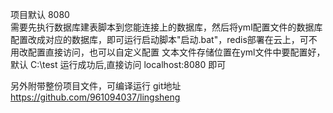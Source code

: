 项目默认 8080   
需要先执行数据库建表脚本到您能连接上的数据库，然后将yml配置文件的数据库配置改成对应的数据库，即可运行启动脚本"启动.bat"，redis部署在云上，可不用改配置直接访问，也可以自定义配置
文本文件存储位置在yml文件中要配置好，默认 C:\test
运行成功后,直接访问 localhost:8080 即可

另外附带整份项目文件，可编译运行
git地址  https://github.com/961094037/lingsheng 
